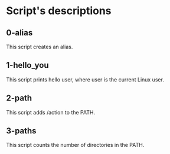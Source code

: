 # Script's descriptions

## 0-alias
This script creates an alias.

## 1-hello_you
This script prints hello user, where user is the current Linux user.

## 2-path
This script adds /action to the PATH.

## 3-paths
This script counts the number of directories in the PATH.

